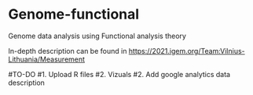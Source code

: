 # Genome-functional
Genome data analysis using Functional analysis theory

In-depth description can be found in https://2021.igem.org/Team:Vilnius-Lithuania/Measurement

#TO-DO
#1. Upload R files
#2. Vizuals
#2. Add google analytics data description
